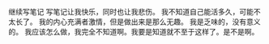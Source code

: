 继续写笔记
写笔记让我快乐，同时也让我悲伤。
我不知道自己能活多久，可能不太长了。
我的内心充满者激情，但是做出来是那么无趣。
我是乏味的，没有意义的。
我应该怎么做，我完全不知道啊。我要是知道就不至于这样了。是不是啊。
